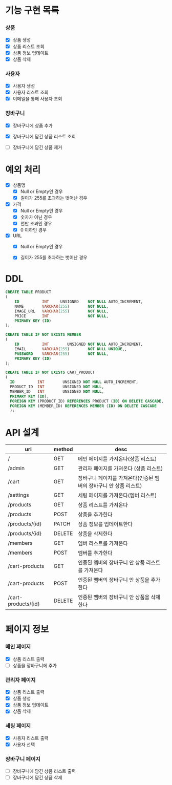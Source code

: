 # 기능 구현 목록

### 상품
  - [x] 상품 생성
  - [x] 상품 리스트 조회
  - [x] 상품 정보 업데이트
  - [x] 상품 삭제

### 사용자
  - [x] 사용자 생성
  - [x] 사용자 리스트 조회
  - [x] 이메일을 통해 사용자 조회

### 장바구니
  - [x] 장바구니에 상품 추가
  - [x] 장바구니에 담긴 상품 리스트 조회
  - [ ] 장바구니에 담긴 상품 제거


# 예외 처리
- [x] 상품명
  - [x] Null or Empty인 경우
  - [x] 길이가 255를 초과하는 벗어난 경우
- [x] 가격
  - [x] Null or Empty인 경우
  - [x] 숫자가 아닌 경우
  - [x] 천만 초과인 경우
  - [x] 0 이하인 경우
- [x] URL
  - [x] Null or Empty인 경우
  - [x] 길이가 255를 초과하는 벗어난 경우



# DDL
```sql
CREATE TABLE PRODUCT
(
    ID          INT     UNSIGNED    NOT NULL AUTO_INCREMENT,
    NAME        VARCHAR(255)        NOT NULL,
    IMAGE_URL   VARCHAR(255)        NOT NULL,
    PRICE       INT                 NOT NULL,
    PRIMARY KEY (ID)
);
```

```sql
CREATE TABLE IF NOT EXISTS MEMBER
(
    ID          INT        UNSIGNED NOT NULL AUTO_INCREMENT,
    EMAIL       VARCHAR(255)        NOT NULL UNIQUE,,
    PASSWORD    VARCHAR(255)        NOT NULL,
    PRIMARY KEY (ID)
);
```

```sql
CREATE TABLE IF NOT EXISTS CART_PRODUCT
(
  ID          INT        UNSIGNED NOT NULL AUTO_INCREMENT,
  PRODUCT_ID  INT        UNSIGNED NOT NULL,
  MEMBER_ID   INT        UNSIGNED NOT NULL,
  PRIMARY KEY (ID),
  FOREIGN KEY (PRODUCT_ID) REFERENCES PRODUCT (ID) ON DELETE CASCADE,
  FOREIGN KEY (MEMBER_ID) REFERENCES MEMBER (ID) ON DELETE CASCADE
  );
```

# API 설계



| url                 | method | desc                                  |
|---------------------|--------|---------------------------------------|
| /                   | GET    | 메인 페이지를 가져온다(상품 리스트)                  |
| /admin              | GET    | 관리자 페이지를 가져온다        (상품 리스트)         |
| /cart               | GET    | 장바구니 페이지를 가져온다(인증된 멤버의 장바구니 안 상품 리스트) |
| /settings           | GET    | 세팅 페이지를 가져온다(멤버 리스트)                  |
| /products           | GET    | 상품 리스트를 가져온다                          |
| /products           | POST   | 상품을 추가한다                              |
| /products/{id}      | PATCH  | 상품 정보를 업데이트한다                         |
| /products/{id}      | DELETE | 상품을 삭제한다                              |
| /members            | GET    | 멤버 리스트를 가져온다                          |
| /members            | POST   | 멤버를 추가한다                              |
| /cart-products      | GET    | 인증된 멤버의 장바구니 안 상품 리스트를 가져온다           |
| /cart-products      | POST   | 인증된 멤버의 장바구니 안 상품을 추가한다               |
| /cart-products/{id} | DELETE | 인증된 멤버의 장바구니 안 상품을 삭제한다               |



# 페이지 정보

### 메인 페이지
- [x] 상품 리스트 출력
- [ ] 상품을 장바구니에 추가

### 관리자 페이지
- [x] 상품 리스트 출력
- [x] 상품 생성
- [x] 상품 정보 업데이트
- [x] 상품 삭제

### 세팅 페이지
- [x] 사용자 리스트 출력
- [x] 사용자 선택

### 장바구니 페이지
- [ ] 장바구니에 담긴 상품 리스트 출력
- [ ] 장바구니에 담긴 상품 삭제